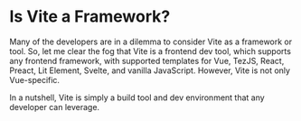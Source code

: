 # Is Vite a Framework?

Many of the developers are in a dilemma to consider Vite as a framework or tool. So, let me clear the fog that Vite is a frontend dev tool, which supports any frontend framework, with supported templates for Vue, TezJS, React, Preact, Lit Element, Svelte, and vanilla JavaScript. However, Vite is not only Vue-specific.

In a nutshell, Vite is simply a build tool and dev environment that any developer can leverage.